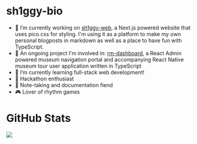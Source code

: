 # sh1ggy-bio

- 🔭 I’m currently working on [sh1ggy-web](https://sh1ggy-web.vercel.app/), a Next.js powered website that uses pico.css for styling. I'm using it as a platform to make my own personal blogposts in markdown as well as a place to have fun with TypeScript. 
- 📎 An ongoing project I'm involved in: [rm-dashboard](https://github.com/sh1ggy/rm-dashboard), a React Admin powered museum navigation portal and accompanying React Native museum tour user application written in TypeScript
- 🌱 I’m currently learning full-stack web development!
- 🤯 Hackathon enthusiast
- 📓 Note-taking and documentation fiend
- 🎮 Lover of rhythm games

# GitHub Stats
![](https://github-readme-stats.vercel.app/api?username=sh1ggy&show_icons=true&theme=dracula)

